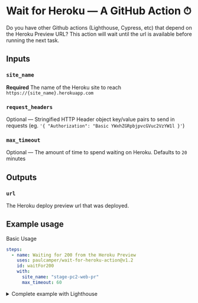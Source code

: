 # Wait for Heroku — A GitHub Action ⏱

Do you have other Github actions (Lighthouse, Cypress, etc) that depend on the Heroku Preview URL? This action will wait until the url is available before running the next task.

## Inputs

### `site_name`

**Required** The name of the Heroku site to reach `https://{site_name}.herokuapp.com`

### `request_headers`

Optional — Stringified HTTP Header object key/value pairs to send in requests (eg. `'{ "Authorization": "Basic YWxhZGRpbjpvcGVuc2VzYW1l }'`)

### `max_timeout`

Optional — The amount of time to spend waiting on Heroku. Defaults to `20` minutes

## Outputs

### `url`

The Heroku deploy preview url that was deployed.

## Example usage

Basic Usage

```yaml
steps:
  - name: Waiting for 200 from the Heroku Preview
    uses: paulcamper/wait-for-heroku-action@v1.2
    id: waitFor200
    with:
      site_name: "stage-pc2-web-pr"
      max_timeout: 60
```

<details>
<summary>Complete example with Lighthouse</summary>
<br />

```yaml
name: Lighthouse

on: [pull_request]

jobs:
  build:
    runs-on: ubuntu-latest

    steps:
      - uses: actions/checkout@v1
      - name: Use Node.js 12.x
        uses: actions/setup-node@v1
        with:
          node-version: 12.x
      - name: Install
        run: |
          npm ci
      - name: Build
        run: |
          npm run build
      - name: Waiting for 200 from the Heroku Preview
        uses: paulcamper/wait-for-heroku-action@v1.2
        id: waitFor200
        with:
          site_name: "stage-pc2-web-pr"
      - name: Lighthouse CI
        run: |
          npm install -g @lhci/cli@0.3.x
          lhci autorun --upload.target=temporary-public-storage --collect.url=${{ steps.waitFor200.outputs.url }} || echo "LHCI failed!"
        env:
          LHCI_GITHUB_APP_TOKEN: ${{ secrets.LHCI_GITHUB_APP_TOKEN }}
```

</details>
